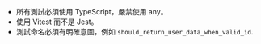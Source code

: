 - 所有測試必須使用 TypeScript，嚴禁使用 any。
- 使用 Vitest 而不是 Jest。
- 測試命名必須有明確意圖，例如 `should_return_user_data_when_valid_id`.
